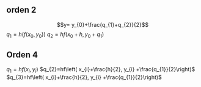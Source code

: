## orden 2
$$y= y_{0}+\frac{q_{1}+q_{2}}{2}$$
$q_{1}=h(f(x_{0}, y_{0}))$
$q_{2}=hf(x_{0}+h, y_{0}+q_{1})$

## Orden 4
$q_{1}=hf(x_{i}, y_{i})$
$q_{2}=hf\left( x_{i}+\frac{h}{2}, y_{i}  +\frac{q_{1}}{2}\right)$
$q_{3}=hf\left( x_{i}+\frac{h}{2}, y_{i}  +\frac{q_{1}}{2}\right)$

